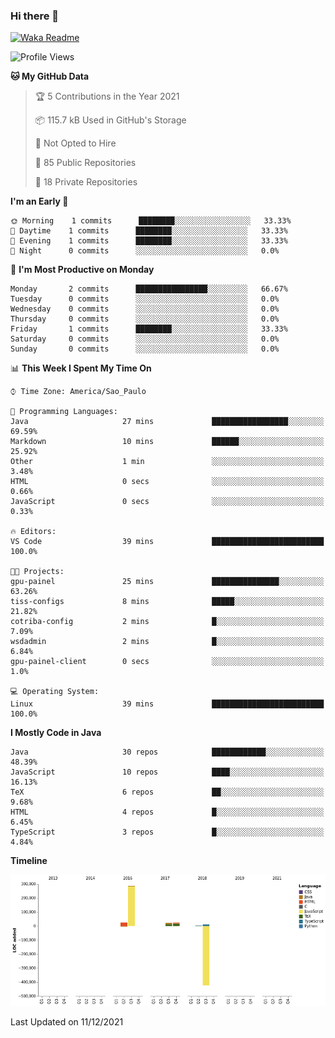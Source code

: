 ### Hi there 👋


[![Waka Readme](https://github.com/valdirluiz/valdirluiz/actions/workflows/update_stats.yml/badge.svg)](https://github.com/valdirluiz/valdirluiz/actions/workflows/update_stats.yml)

<!--START_SECTION:waka-->
![Profile Views](http://img.shields.io/badge/Profile%20Views-81-blue)

**🐱 My GitHub Data** 

> 🏆 5 Contributions in the Year 2021
 > 
> 📦 115.7 kB Used in GitHub's Storage 
 > 
> 🚫 Not Opted to Hire
 > 
> 📜 85 Public Repositories 
 > 
> 🔑 18 Private Repositories  
 > 
**I'm an Early 🐤** 

```text
🌞 Morning    1 commits      ████████░░░░░░░░░░░░░░░░░   33.33% 
🌆 Daytime    1 commits      ████████░░░░░░░░░░░░░░░░░   33.33% 
🌃 Evening    1 commits      ████████░░░░░░░░░░░░░░░░░   33.33% 
🌙 Night      0 commits      ░░░░░░░░░░░░░░░░░░░░░░░░░   0.0%

```
📅 **I'm Most Productive on Monday** 

```text
Monday       2 commits      ████████████████░░░░░░░░░   66.67% 
Tuesday      0 commits      ░░░░░░░░░░░░░░░░░░░░░░░░░   0.0% 
Wednesday    0 commits      ░░░░░░░░░░░░░░░░░░░░░░░░░   0.0% 
Thursday     0 commits      ░░░░░░░░░░░░░░░░░░░░░░░░░   0.0% 
Friday       1 commits      ████████░░░░░░░░░░░░░░░░░   33.33% 
Saturday     0 commits      ░░░░░░░░░░░░░░░░░░░░░░░░░   0.0% 
Sunday       0 commits      ░░░░░░░░░░░░░░░░░░░░░░░░░   0.0%

```


📊 **This Week I Spent My Time On** 

```text
⌚︎ Time Zone: America/Sao_Paulo

💬 Programming Languages: 
Java                     27 mins             █████████████████░░░░░░░░   69.59% 
Markdown                 10 mins             ██████░░░░░░░░░░░░░░░░░░░   25.92% 
Other                    1 min               ░░░░░░░░░░░░░░░░░░░░░░░░░   3.48% 
HTML                     0 secs              ░░░░░░░░░░░░░░░░░░░░░░░░░   0.66% 
JavaScript               0 secs              ░░░░░░░░░░░░░░░░░░░░░░░░░   0.33%

🔥 Editors: 
VS Code                  39 mins             █████████████████████████   100.0%

🐱‍💻 Projects: 
gpu-painel               25 mins             ███████████████░░░░░░░░░░   63.26% 
tiss-configs             8 mins              █████░░░░░░░░░░░░░░░░░░░░   21.82% 
cotriba-config           2 mins              █░░░░░░░░░░░░░░░░░░░░░░░░   7.09% 
wsdadmin                 2 mins              █░░░░░░░░░░░░░░░░░░░░░░░░   6.84% 
gpu-painel-client        0 secs              ░░░░░░░░░░░░░░░░░░░░░░░░░   1.0%

💻 Operating System: 
Linux                    39 mins             █████████████████████████   100.0%

```

**I Mostly Code in Java** 

```text
Java                     30 repos            ████████████░░░░░░░░░░░░░   48.39% 
JavaScript               10 repos            ████░░░░░░░░░░░░░░░░░░░░░   16.13% 
TeX                      6 repos             ██░░░░░░░░░░░░░░░░░░░░░░░   9.68% 
HTML                     4 repos             █░░░░░░░░░░░░░░░░░░░░░░░░   6.45% 
TypeScript               3 repos             █░░░░░░░░░░░░░░░░░░░░░░░░   4.84%

```


**Timeline**

![Chart not found](https://raw.githubusercontent.com/valdirluiz/valdirluiz/main/charts/bar_graph.png) 


 Last Updated on 11/12/2021
<!--END_SECTION:waka-->